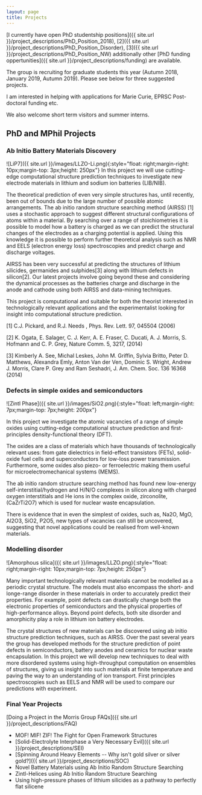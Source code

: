 ```yaml
---
layout: page
title: Projects
---
```


[I currently have open PhD studentship positions]({{ site.url }}/project_descriptions/PhD_Position_2018), [2]({{ site.url }}/project_descriptions/PhD_Position_Disorder), [3]({{ site.url }}/project_descriptions/PhD_Position_NW) additionally other [PhD funding oppertunities]({{ site.url }}/project_descriptions/funding) are available.

The group is recruiting for graduate students this year (Autumn 2018, January 2019, Autumn 2019). Please see below for three suggested projects.

I am interested in helping with applications for Marie Curie, EPRSC Post-doctoral funding etc.

We also welcome short term visitors and summer interns.

## PhD and MPhil Projects
### Ab Initio Battery Materials Discovery
![LiP7]({{ site.url }}/images/LLZO-Li.png){:style="float: right;margin-right: 10px;margin-top: 3px;height: 250px"}
In this project we will use cutting-edge computational structure prediction techniques to investigate new electrode materials in lithium and sodium ion batteries (LIB/NIB).

The theoretical prediction of even very simple structures has, until recently, been out of bounds due to the large number of possible atomic arrangements. The ab initio random structure searching method (AIRSS) [1] uses a stochastic approach to suggest different structural configurations of atoms within a material. By searching over a range of stoichiometries it is possible to model how a battery is charged as we can predict the structural changes of the electrodes as a charging potential is applied. Using this knowledge it is possible to perform further theoretical analysis such as NMR and EELS (electron energy loss) spectroscopies and predict charge and discharge voltages.

AIRSS has been very successful at predicting the structures of lithium silicides, germanides and sulphides[3] along with lithium defects in silicon[2]. Our latest projects involve going beyond these and considering the dynamical processes as the batteries charge and discharge in the anode and cathode using both AIRSS and data-mining techniques.

This project is computational and suitable for both the theorist interested in technologically relevant applications and the experimentalist looking for insight into computational structure prediction.

[1] C.J. Pickard, and R.J. Needs , Phys. Rev. Lett. 97, 045504 (2006)

[2] K. Ogata, E. Salager, C. J. Kerr, A. E. Fraser, C. Ducati, A. J. Morris, S. Hofmann and C. P. Grey, Nature Comm. 5, 3217, (2014)

[3] Kimberly A. See, Michal Leskes, John M. Griffin, Sylvia Britto, Peter D. Matthews, Alexandra Emly, Anton Van der Ven, Dominic S. Wright, Andrew J. Morris, Clare P. Grey and Ram Seshadri, J. Am. Chem. Soc. 136 16368 (2014)

### Defects in simple oxides and semiconductors
![Zintl Phase]({{ site.url }}/images/SiO2.png){:style="float: left;margin-right: 7px;margin-top: 7px;height: 200px"}

In this project we investigate the atomic vacancies of a range of simple oxides using cutting-edge computational structure prediction and first-principles density-functional theory (DFT).

The oxides are a class of materials which have thousands of technologically relevant uses: from gate dielectrics in field-effect transistors (FETs), solid-oxide fuel cells and superconductors for low-loss power transmission. Furthermore, some oxides also piezo- or ferroelectric making them useful for microelectromechanical systems (MEMS).

The ab initio random structure searching method has found new low-energy self-interstitial/hydrogen and H/N/O complexes in silicon along with charged oxygen interstitials and He ions in the complex oxide, zirconolite, (CaZrTi2O7) which is used for nuclear waste encapsulation.

There is evidence that in even the simplest of oxides, such as, Na2O, MgO, Al2O3, SiO2, P2O5, new types of vacancies can still be uncovered, suggesting that novel applications could be realised from well-known materials.

### Modelling disorder
![Amorphous silica]({{ site.url }}/images/LLZO.png){:style="float: right;margin-right: 10px;margin-top: 7px;height: 250px"}

Many important technologically relevant materials cannot be modelled as a periodic crystal structure. The models must also encompass the short- and longe-range disorder in these materials in order to accurately predict their properties. For example, point defects can drastically change both the electronic properties of semiconductors and the physical properties of high-performance alloys. Beyond point defects, both site disorder and amorphicity play a role in lithium ion battery electrodes.

The crystal structures of new materials can be discovered using ab initio structure prediction techniques, such as AIRSS. Over the past several years the group has developed methods for the structure prediction of point defects in semiconductors, battery anodes and ceramics for nuclear waste encapsulation. In this project we will develop new techniques to deal with more disordered systems using high-throughput computation on ensembles of structures, giving us insight into such materials at finite temperature and paving the way to an understanding of ion transport. First principles spectroscopies such as EELS and NMR will be used to compare our predictions with experiment.

### Final Year Projects

[Doing a Project in the Morris Group FAQs]({{ site.url }}/project_descriptions/FAQ)

* MOF! MIF! ZIF! The Fight for Open Framework Structures
* [Solid-Electrolyte Interphase a Very Necessary Evil]({{ site.url }}/project_descriptions/SEI)
* [Spinning Around Heavy Elements -- Why isn't gold silver or silver gold?]({{ site.url }}/project_descriptions/SOC)
* Novel Battery Materials using Ab Initio Random Structure Searching
* Zintl-Helices using Ab Initio Random Structure Searching
* Using high-pressure phases of lithium silicides as a pathway to perfectly flat silicene
